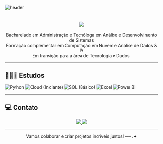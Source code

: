 ![header](https://capsule-render.vercel.app/api?type=waving&height=100&color=4B0082&section=header)

<h1 align="center">
 <img src="https://readme-typing-svg.herokuapp.com/?font=Righteous&size=35&center=true&vCenter=true&width=500&height=70&duration=5000&lines=Olá!;Bem-vindo(a)+ao+meu+GitHub;Me+chamo+Giovana+Albuquerque;Tenho+19+anos;Sou+de+Recife;&color=4B0082"/>
</h1>

<p align="center">
  Bacharelado em Administração e Tecnóloga em Análise e Desenvolvimento de Sistemas<br/>
  Formação complementar em Computação em Nuvem e Análise de Dados & IA<br/> 
  Em transição para a área de Tecnologia e Dados.
</p>

---

## 👩🏻‍💻 Estudos  

![Python](https://img.shields.io/badge/Python-FFD43B?style=for-the-badge&logo=python&logoColor=blue)
![Cloud (Iniciante)](https://img.shields.io/badge/Cloud-4285F4?style=for-the-badge&logo=cloud&logoColor=white)
![SQL (Básico)](https://img.shields.io/badge/SQL-4479A1?style=for-the-badge&logo=database&logoColor=white)
![Excel](https://img.shields.io/badge/Microsoft_Excel-217346?style=for-the-badge&logo=microsoft-excel&logoColor=white)
![Power BI](https://img.shields.io/badge/Power_BI-F2C811?style=for-the-badge&logo=powerbi&logoColor=black)

---

## 💻 Contato

<div align="center">
  <a href="https://www.linkedin.com/in/giovana-a-67324535a" target="_blank">
    <img src="https://img.shields.io/badge/-LinkedIn-%230077B5?style=for-the-badge&logo=linkedin&logoColor=white" />
  </a>
  <a href="mailto:giovanaalbuqu@gmail.com">
    <img src="https://img.shields.io/badge/Gmail-333333?style=for-the-badge&logo=gmail&logoColor=red" />
  </a>
</div>

---

<p align="center">Vamos colaborar e criar projetos incríveis juntos! ── .✦</p>
